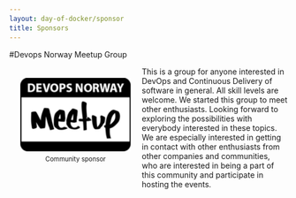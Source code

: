 ```yaml
---
layout: day-of-docker/sponsor
title: Sponsors
---
```

#Devops Norway Meetup Group
<div style="width:200px;float:left;padding:20px">
  <div style="height:120px;position:relative;">
    <a href="http://www.meetup.com/DevOps-Norway/" target="_blank"><img style="position: absolute; width:200px" src="/sponsors/logos/devops-norway.jpeg" /></a>
  </div>
  <div style="height:40px;text-align:center;font-size:82%;padding-top:20px;">Community sponsor</div>
</div>

This is a group for anyone interested in DevOps and Continuous Delivery of software in general. All skill levels are welcome. We started this group to meet other enthusiasts. Looking forward to exploring the possibilities with everybody interested in these topics. We are especially interested in getting in contact with other enthusiasts from other companies and communities, who are interested in being a part of this community and participate in hosting the events.
